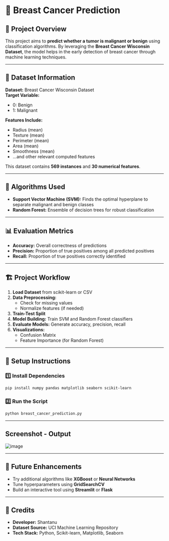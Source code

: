 # 🧪 Breast Cancer Prediction  

## 📌 Project Overview  

This project aims to **predict whether a tumor is malignant or benign** using classification algorithms. By leveraging the **Breast Cancer Wisconsin Dataset**, the model helps in the early detection of breast cancer through machine learning techniques.  

---

## 📂 Dataset Information  

**Dataset:** Breast Cancer Wisconsin Dataset  
**Target Variable:**  
- 0: Benign  
- 1: Malignant  

**Features Include:**  
- Radius (mean)  
- Texture (mean)  
- Perimeter (mean)  
- Area (mean)  
- Smoothness (mean)  
- ...and other relevant computed features  

This dataset contains **569 instances** and **30 numerical features**.

---

## 🧠 Algorithms Used  

- **Support Vector Machine (SVM):** Finds the optimal hyperplane to separate malignant and benign classes  
- **Random Forest:** Ensemble of decision trees for robust classification  

---

## 📊 Evaluation Metrics  

- **Accuracy:** Overall correctness of predictions  
- **Precision:** Proportion of true positives among all predicted positives  
- **Recall:** Proportion of true positives correctly identified  

---

## 🏗️ Project Workflow  

1. **Load Dataset** from scikit-learn or CSV  
2. **Data Preprocessing:**  
   - Check for missing values  
   - Normalize features (if needed)  
3. **Train-Test Split**  
4. **Model Building:** Train SVM and Random Forest classifiers  
5. **Evaluate Models:** Generate accuracy, precision, recall  
6. **Visualizations:**  
   - Confusion Matrix  
   - Feature Importance (for Random Forest)  

---

## 🔧 Setup Instructions  

### 1️⃣ Install Dependencies  
```bash
pip install numpy pandas matplotlib seaborn scikit-learn
```

### 2️⃣ Run the Script  
```bash
python breast_cancer_prediction.py
```
---
## Screenshot - Output

![image](https://github.com/user-attachments/assets/b412d01b-735f-4149-a0be-33e013f3bd45)

---

## 🚀 Future Enhancements  

- Try additional algorithms like **XGBoost** or **Neural Networks**  
- Tune hyperparameters using **GridSearchCV**  
- Build an interactive tool using **Streamlit** or **Flask**  

---

## 🙌 Credits  

- **Developer:** Shantanu 
- **Dataset Source:** UCI Machine Learning Repository  
- **Tech Stack:** Python, Scikit-learn, Matplotlib, Seaborn 
